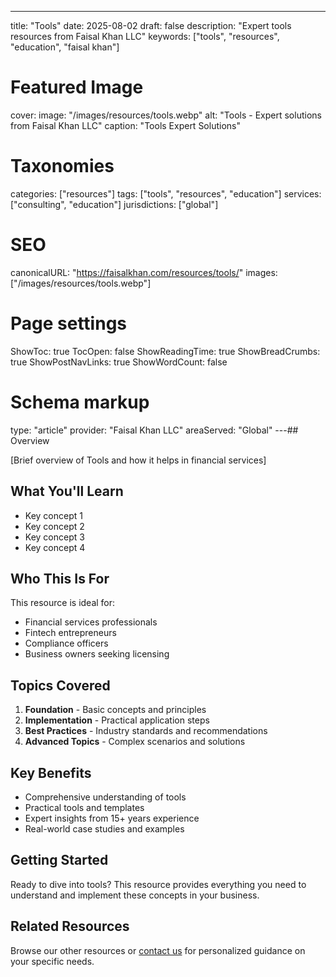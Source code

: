---
title: "Tools"
date: 2025-08-02
draft: false
description: "Expert tools resources from Faisal Khan LLC"
keywords: ["tools", "resources", "education", "faisal khan"]

# Featured Image
cover:
    image: "/images/resources/tools.webp"
    alt: "Tools - Expert solutions from Faisal Khan LLC"
    caption: "Tools Expert Solutions"

# Taxonomies
categories: ["resources"]
tags: ["tools", "resources", "education"]
services: ["consulting", "education"]
jurisdictions: ["global"]

# SEO
canonicalURL: "https://faisalkhan.com/resources/tools/"
images: ["/images/resources/tools.webp"]

# Page settings
ShowToc: true
TocOpen: false
ShowReadingTime: true
ShowBreadCrumbs: true
ShowPostNavLinks: true
ShowWordCount: false

# Schema markup
type: "article"
provider: "Faisal Khan LLC"
areaServed: "Global"
---## Overview

[Brief overview of Tools and how it helps in financial services]

## What You'll Learn

- Key concept 1
- Key concept 2  
- Key concept 3
- Key concept 4

## Who This Is For

This resource is ideal for:

- Financial services professionals
- Fintech entrepreneurs
- Compliance officers
- Business owners seeking licensing

## Topics Covered

1. **Foundation** - Basic concepts and principles
2. **Implementation** - Practical application steps  
3. **Best Practices** - Industry standards and recommendations
4. **Advanced Topics** - Complex scenarios and solutions

## Key Benefits

- Comprehensive understanding of tools
- Practical tools and templates
- Expert insights from 15+ years experience
- Real-world case studies and examples

## Getting Started

Ready to dive into tools? This resource provides everything you need to understand and implement these concepts in your business.

## Related Resources

Browse our other resources or [contact us](mailto:contact@faisalkhan.com) for personalized guidance on your specific needs.
